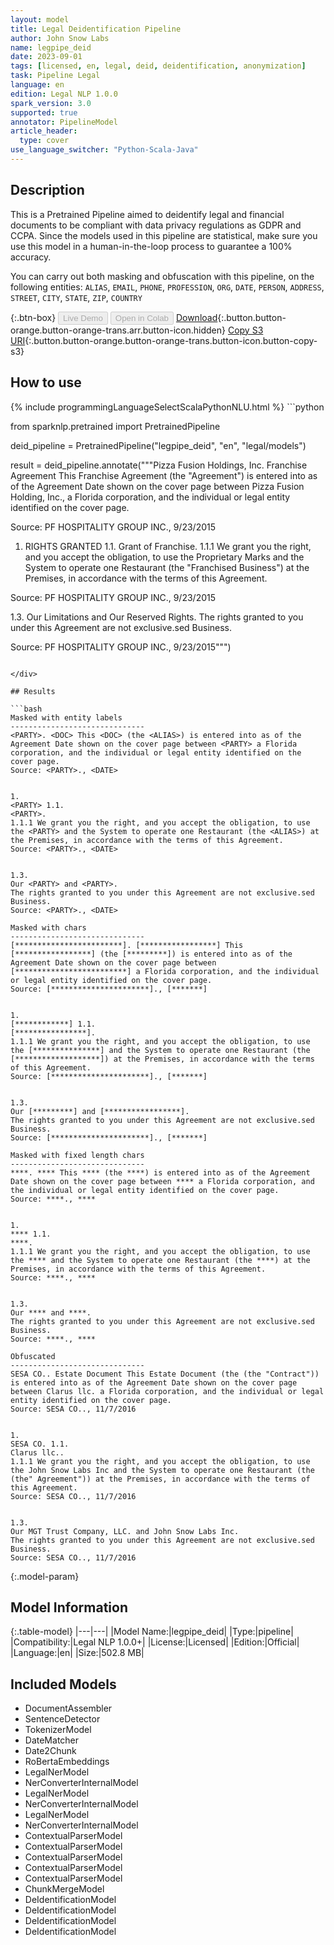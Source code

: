 ```yaml
---
layout: model
title: Legal Deidentification Pipeline
author: John Snow Labs
name: legpipe_deid
date: 2023-09-01
tags: [licensed, en, legal, deid, deidentification, anonymization]
task: Pipeline Legal
language: en
edition: Legal NLP 1.0.0
spark_version: 3.0
supported: true
annotator: PipelineModel
article_header:
  type: cover
use_language_switcher: "Python-Scala-Java"
---
```


## Description

This is a Pretrained Pipeline aimed to deidentify legal and financial documents to be compliant with data privacy regulations as GDPR and CCPA. Since the models used in this pipeline are statistical, make sure you use this model in a human-in-the-loop process to guarantee a 100% accuracy.

You can carry out both masking and obfuscation with this pipeline, on the following entities: 
`ALIAS`, `EMAIL`, `PHONE`, `PROFESSION`, `ORG`, `DATE`, `PERSON`, `ADDRESS`, `STREET`, `CITY`, `STATE`, `ZIP`, `COUNTRY`

{:.btn-box}
<button class="button button-orange" disabled>Live Demo</button>
<button class="button button-orange" disabled>Open in Colab</button>
[Download](https://s3.amazonaws.com/auxdata.johnsnowlabs.com/legal/models/legpipe_deid_en_1.0.0_3.0_1693599271014.zip){:.button.button-orange.button-orange-trans.arr.button-icon.hidden}
[Copy S3 URI](s3://auxdata.johnsnowlabs.com/legal/models/legpipe_deid_en_1.0.0_3.0_1693599271014.zip){:.button.button-orange.button-orange-trans.button-icon.button-copy-s3}

## How to use



<div class="tabs-box" markdown="1">
{% include programmingLanguageSelectScalaPythonNLU.html %}
```python

from sparknlp.pretrained import PretrainedPipeline

deid_pipeline = PretrainedPipeline("legpipe_deid", "en", "legal/models")

result = deid_pipeline.annotate("""Pizza Fusion Holdings, Inc. Franchise Agreement This Franchise Agreement (the "Agreement") is entered into as of the Agreement Date shown on the cover page between Pizza Fusion Holding, Inc., a Florida corporation, and the individual or legal entity identified on the cover page.

Source: PF HOSPITALITY GROUP INC., 9/23/2015


1. RIGHTS GRANTED 1.1. Grant of Franchise. 1.1.1 We grant you the right, and you accept the obligation, to use the Proprietary Marks and the System to operate one Restaurant (the "Franchised Business") at the Premises, in accordance with the terms of this Agreement. 

Source: PF HOSPITALITY GROUP INC., 9/23/2015


1.3. Our Limitations and Our Reserved Rights. The rights granted to you under this Agreement are not exclusive.sed Business.

Source: PF HOSPITALITY GROUP INC., 9/23/2015""")

```

</div>

## Results

```bash
Masked with entity labels
------------------------------
<PARTY>. <DOC> This <DOC> (the <ALIAS>) is entered into as of the Agreement Date shown on the cover page between <PARTY> a Florida corporation, and the individual or legal entity identified on the cover page.
Source: <PARTY>., <DATE>


1.
<PARTY> 1.1.
<PARTY>.
1.1.1 We grant you the right, and you accept the obligation, to use the <PARTY> and the System to operate one Restaurant (the <ALIAS>) at the Premises, in accordance with the terms of this Agreement.
Source: <PARTY>., <DATE>


1.3.
Our <PARTY> and <PARTY>.
The rights granted to you under this Agreement are not exclusive.sed Business.
Source: <PARTY>., <DATE>

Masked with chars
------------------------------
[************************]. [*****************] This [*****************] (the [*********]) is entered into as of the Agreement Date shown on the cover page between [*************************] a Florida corporation, and the individual or legal entity identified on the cover page.
Source: [**********************]., [*******]


1.
[************] 1.1.
[****************].
1.1.1 We grant you the right, and you accept the obligation, to use the [***************] and the System to operate one Restaurant (the [*******************]) at the Premises, in accordance with the terms of this Agreement.
Source: [**********************]., [*******]


1.3.
Our [*********] and [*****************].
The rights granted to you under this Agreement are not exclusive.sed Business.
Source: [**********************]., [*******]

Masked with fixed length chars
------------------------------
****. **** This **** (the ****) is entered into as of the Agreement Date shown on the cover page between **** a Florida corporation, and the individual or legal entity identified on the cover page.
Source: ****., ****


1.
**** 1.1.
****.
1.1.1 We grant you the right, and you accept the obligation, to use the **** and the System to operate one Restaurant (the ****) at the Premises, in accordance with the terms of this Agreement.
Source: ****., ****


1.3.
Our **** and ****.
The rights granted to you under this Agreement are not exclusive.sed Business.
Source: ****., ****

Obfuscated
------------------------------
SESA CO.. Estate Document This Estate Document (the (the "Contract")) is entered into as of the Agreement Date shown on the cover page between Clarus llc. a Florida corporation, and the individual or legal entity identified on the cover page.
Source: SESA CO.., 11/7/2016


1.
SESA CO. 1.1.
Clarus llc..
1.1.1 We grant you the right, and you accept the obligation, to use the John Snow Labs Inc and the System to operate one Restaurant (the (the" Agreement")) at the Premises, in accordance with the terms of this Agreement.
Source: SESA CO.., 11/7/2016


1.3.
Our MGT Trust Company, LLC. and John Snow Labs Inc.
The rights granted to you under this Agreement are not exclusive.sed Business.
Source: SESA CO.., 11/7/2016

```

{:.model-param}
## Model Information

{:.table-model}
|---|---|
|Model Name:|legpipe_deid|
|Type:|pipeline|
|Compatibility:|Legal NLP 1.0.0+|
|License:|Licensed|
|Edition:|Official|
|Language:|en|
|Size:|502.8 MB|

## Included Models

- DocumentAssembler
- SentenceDetector
- TokenizerModel
- DateMatcher
- Date2Chunk
- RoBertaEmbeddings
- LegalNerModel
- NerConverterInternalModel
- LegalNerModel
- NerConverterInternalModel
- LegalNerModel
- NerConverterInternalModel
- ContextualParserModel
- ContextualParserModel
- ContextualParserModel
- ContextualParserModel
- ContextualParserModel
- ChunkMergeModel
- DeIdentificationModel
- DeIdentificationModel
- DeIdentificationModel
- DeIdentificationModel